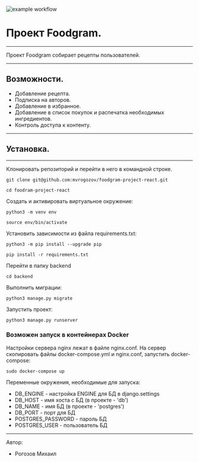 ![example workflow](https://github.com/mvrogozov/yamdb_final/actions/workflows/yamdb_workflow.yml/badge.svg)
# Проект Foodgram.
***
Проект Foodgram собирает рецепты пользователей.
***

## Возможности.

* Добавление рецепта.
* Подписка на авторов.
* Добавление в избранное.
* Добавление в список покупок и распечатка необходимых ингредиентов.
* Контроль доступа к контенту.
***

## Установка.
***
Клонировать репозиторий и перейти в него в командной строке.

```
git clone git@github.com:mvrogozov/foodgram-project-react.git
```
```
cd foodram-project-react
```

Cоздать и активировать виртуальное окружение:

```
python3 -m venv env
```

```
source env/bin/activate
```

Установить зависимости из файла requirements.txt:

```
python3 -m pip install --upgrade pip
```

```
pip install -r requirements.txt
```

Перейти в папку backend

```
cd backend
```

Выполнить миграции:

```
python3 manage.py migrate
```

Запустить проект:

```
python3 manage.py runserver
```
### Возможен запуск в контейнерах Docker

Настройки сервера nginx лежат в файле nginx.conf.
На сервер скопировать файлы docker-compose.yml и nginx.conf, запустить docker-compose:
```
sudo docker-compose up
```
Переменные окружения, необходимые для запуска:

* DB_ENGINE - настройка ENGINE для БД в django.settings
* DB_HOST - имя хоста с БД (в проекте - 'db')
* DB_NAME - имя БД (в проекте - 'postgres')
* DB_PORT - порт для БД
* POSTGRES_PASSWORD - пароль БД
* POSTGRES_USER - пользователь БД

***
Автор:
* Рогозов Михаил